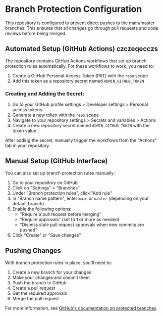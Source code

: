 # Branch Protection Configuration

This repository is configured to prevent direct pushes to the main/master branches. This ensures that all changes go through pull requests and code reviews before being merged.

## Automated Setup (GitHub Actions)  czczeqecczs

The repository contains GitHub Actions workflows that set up branch protection rules automatically. For these workflows to work, you need to:

1. Create a GitHub Personal Access Token (PAT) with the `repo` scope
2. Add this token as a repository secret named `ADMIN_GITHUB_TOKEN` 

### Creating and Adding the Secret:

1. Go to your GitHub profile settings > Developer settings > Personal access tokens
2. Generate a new token with the `repo` scope
3. Navigate to your repository settings > Secrets and variables > Actions
4. Create a new repository secret named `ADMIN_GITHUB_TOKEN` with the token value

After adding the secret, manually trigger the workflows from the "Actions" tab in your repository.

## Manual Setup (GitHub Interface)

You can also set up branch protection rules manually:

1. Go to your repository on GitHub
2. Click on "Settings" > "Branches"
3. Under "Branch protection rules", click "Add rule"
4. In "Branch name pattern", enter `main` or `master` (depending on your default branch)
5. Enable the following options:
   - "Require a pull request before merging"
   - "Require approvals" (set to 1 or more as needed)
   - "Dismiss stale pull request approvals when new commits are pushed"
6. Click "Create" or "Save changes"

## Pushing Changes

With branch protection rules in place, you'll need to:

1. Create a new branch for your changes
2. Make your changes and commit them
3. Push the branch to GitHub
4. Create a pull request
5. Get the required approvals
6. Merge the pull request

For more information, see [GitHub's documentation on protected branches](https://docs.github.com/en/github/administering-a-repository/defining-the-mergeability-of-pull-requests/about-protected-branches).
